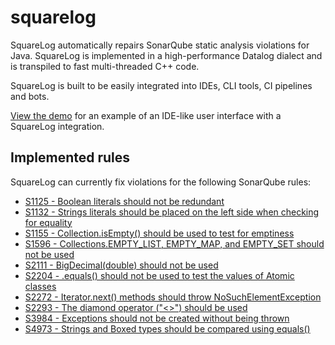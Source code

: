 # squarelog

SquareLog automatically repairs SonarQube static analysis
violations for Java. SquareLog is implemented in a high-performance
Datalog dialect and is transpiled to fast multi-threaded C++
code.

SquareLog is built to be easily integrated into IDEs, CLI tools,
CI pipelines and bots.

[View the demo](https://github.com/lyxell/squarelog-demo) for an
example of an IDE-like user interface with a SquareLog
integration.

## Implemented rules

SquareLog can currently fix violations for the following
SonarQube rules:

* [S1125 - Boolean literals should not be redundant](https://github.com/lyxell/squarelog/blob/master/rules/1125.dl)
* [S1132 - Strings literals should be placed on the left side when checking for equality](https://github.com/lyxell/squarelog/blob/master/rules/1132.dl)
* [S1155 - Collection.isEmpty() should be used to test for emptiness](https://github.com/lyxell/squarelog/blob/master/rules/1155.dl)
* [S1596 - Collections.EMPTY_LIST, EMPTY_MAP, and EMPTY_SET should not be used](https://github.com/lyxell/squarelog/blob/master/rules/1596.dl)
* [S2111 - BigDecimal(double) should not be used](https://github.com/lyxell/squarelog/blob/master/rules/2111.dl)
* [S2204 - .equals() should not be used to test the values of Atomic classes](https://github.com/lyxell/squarelog/blob/master/rules/2204.dl)
* [S2272 - Iterator.next() methods should throw NoSuchElementException](https://github.com/lyxell/squarelog/blob/master/rules/2272.dl)
* [S2293 - The diamond operator ("<>") should be used](https://github.com/lyxell/squarelog/blob/master/rules/2293.dl)
* [S3984 - Exceptions should not be created without being thrown](https://github.com/lyxell/squarelog/blob/master/rules/3984.dl)
* [S4973 - Strings and Boxed types should be compared using equals()](https://github.com/lyxell/squarelog/blob/master/rules/4973.dl)
